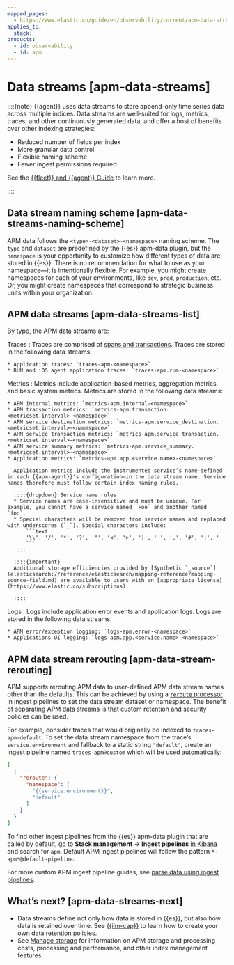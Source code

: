 ```yaml
---
mapped_pages:
  - https://www.elastic.co/guide/en/observability/current/apm-data-streams.html
applies_to:
  stack:
products:
  - id: observability
  - id: apm
---
```


# Data streams [apm-data-streams]

::::{note}
{{agent}} uses data streams to store append-only time series data across multiple indices. Data streams are well-suited for logs, metrics, traces, and other continuously generated data, and offer a host of benefits over other indexing strategies:

* Reduced number of fields per index
* More granular data control
* Flexible naming scheme
* Fewer ingest permissions required

See the [{{fleet}} and {{agent}} Guide](/reference/fleet/data-streams.md) to learn more.

::::

## Data stream naming scheme [apm-data-streams-naming-scheme]

APM data follows the `<type>-<dataset>-<namespace>` naming scheme. The `type` and `dataset` are predefined by the {{es}} apm-data plugin, but the `namespace` is your opportunity to customize how different types of data are stored in {{es}}. There is no recommendation for what to use as your namespace—it is intentionally flexible. For example, you might create namespaces for each of your environments, like `dev`, `prod`, `production`, etc. Or, you might create namespaces that correspond to strategic business units within your organization.

## APM data streams [apm-data-streams-list]

By type, the APM data streams are:

Traces
:   Traces are comprised of [spans and transactions](/solutions/observability/apm/data-types.md). Traces are stored in the following data streams:

    * Application traces: `traces-apm-<namespace>`
    * RUM and iOS agent application traces: `traces-apm.rum-<namespace>`

Metrics
:   Metrics include application-based metrics, aggregation metrics, and basic system metrics. Metrics are stored in the following data streams:

    * APM internal metrics: `metrics-apm.internal-<namespace>`
    * APM transaction metrics: `metrics-apm.transaction.<metricset.interval>-<namespace>`
    * APM service destination metrics: `metrics-apm.service_destination.<metricset.interval>-<namespace>`
    * APM service transaction metrics: `metrics-apm.service_transaction.<metricset.interval>-<namespace>`
    * APM service summary metrics: `metrics-apm.service_summary.<metricset.interval>-<namespace>`
    * Application metrics: `metrics-apm.app.<service.name>-<namespace>`

      Application metrics include the instrumented service’s name—defined in each {{apm-agent}}'s configuration—in the data stream name. Service names therefore must follow certain index naming rules.

      ::::{dropdown} Service name rules
      * Service names are case-insensitive and must be unique. For example, you cannot have a service named `Foo` and another named `foo`.
      * Special characters will be removed from service names and replaced with underscores (`_`). Special characters include:
          ```text
          '\\', '/', '*', '?', '"', '<', '>', '|', ' ', ',', '#', ':', '-'
          ```
      ::::

      ::::{important}
      Additional storage efficiencies provided by [Synthetic `_source`](elasticsearch://reference/elasticsearch/mapping-reference/mapping-source-field.md) are available to users with an [appropriate license](https://www.elastic.co/subscriptions).

      ::::

Logs
:   Logs include application error events and application logs. Logs are stored in the following data streams:

    * APM error/exception logging: `logs-apm.error-<namespace>`
    * Applications UI logging: `logs-apm.app.<service.name>-<namespace>`

## APM data stream rerouting [apm-data-stream-rerouting]

APM supports rerouting APM data to user-defined APM data stream names other than the defaults. This can be achieved by using a [`reroute` processor](elasticsearch://reference/enrich-processor/reroute-processor.md) in ingest pipelines to set the data stream dataset or namespace. The benefit of separating APM data streams is that custom retention and security policies can be used.

For example, consider traces that would originally be indexed to `traces-apm-default`. To set the data stream namespace from the trace’s `service.environment` and fallback to a static string `"default"`, create an ingest pipeline named `traces-apm@custom` which will be used automatically:

```json
[
  {
    "reroute": {
      "namespace": [
        "{{service.environment}}",
        "default"
      ]
    }
  }
]
```

To find other ingest pipelines from the {{es}} apm-data plugin that are called by default, go to **Stack management** → **Ingest pipelines** [in Kibana](/deploy-manage/index.md) and search for `apm`. Default APM ingest pipelines will follow the pattern `*-apm*@default-pipeline`.

For more custom APM ingest pipeline guides, see [parse data using ingest pipelines](/solutions/observability/apm/parse-data-using-ingest-pipelines.md).

## What’s next? [apm-data-streams-next]

* Data streams define not only how data is stored in {{es}}, but also how data is retained over time. See [{{ilm-cap}}](/solutions/observability/apm/index-lifecycle-management.md) to learn how to create your own data retention policies.
* See [Manage storage](/solutions/observability/apm/manage-storage.md) for information on APM storage and processing costs, processing and performance, and other index management features.

